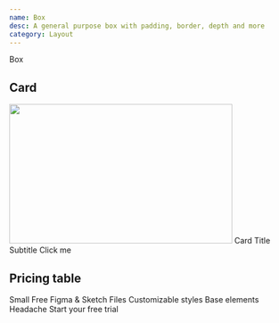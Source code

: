 ```yaml
---
name: Box
desc: A general purpose box with padding, border, depth and more
category: Layout
---
```


<core-knobs element="core-box">
<core-box padding="lg" depth="md">Box</core-box>
</core-knobs>

## Card

<core-knobs hideTabs element="core-box">
  <core-box bg="white" inline depth="sm" border="ui-lightest">
    <img width="400" height="250" src="https://placeimg.com/400/250/tech">
    <core-box padding="md">
      <core-text tag="h2">Card Title</core-text>
      <core-text tag="h6">Subtitle</core-text>
      <core-box margin-y="md">
        <core-button type="primary">Click me</core-button>
      </core-box>
    </core-box>
  </core-box>
</core-knobs>

## Pricing table

<core-knobs hideTabs element="core-box">
  <core-box style="width: 400px" bg="ui-lightest" padding="lg" inline depth="sm">
    <core-text tag="h2">Small</core-text>
    <core-text tag="p" color="ui" >Free</core-text>
    <core-box margin-y="lg">
      <core-list full size="md">
        <core-list-item>
        <i slot="start" class="gg-check-o"></i>
        Figma & Sketch Files
        </core-list-item>
        <core-list-item>
        <i slot="start" class="gg-check-o"></i>
        Customizable styles
        </core-list-item>
        <core-list-item>
        <i slot="start" class="gg-check-o"></i>
        Base elements
        </core-list-item>
        <core-list-item>
        <i slot="start" class="gg-remove"></i>
        Headache
        </core-list-item>
      </core-list>
    </core-box>
    <core-button full type="primary">Start your free trial</core-button>
  </core-box>
</core-knobs>
